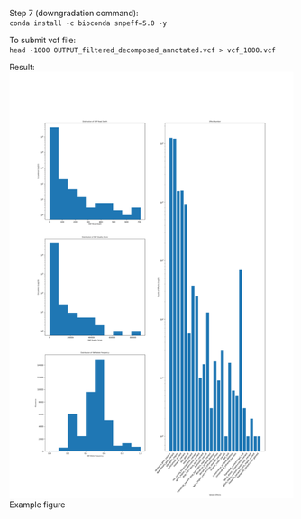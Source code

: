 Step 7 (downgradation command):  
`conda install -c bioconda snpeff=5.0 -y`  
  
To submit vcf file:  
`head -1000 OUTPUT_filtered_decomposed_annotated.vcf > vcf_1000.vcf`
  
Result:  
 ![Example](week3-homework.png)  
 Example figure